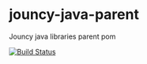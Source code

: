 # jouncy-java-parent
Jouncy java libraries parent pom


[![Build Status](https://travis-ci.org/jouncy/jouncy-java-parent.svg?branch=master)](https://travis-ci.org/jouncy/jouncy-java-parent)
